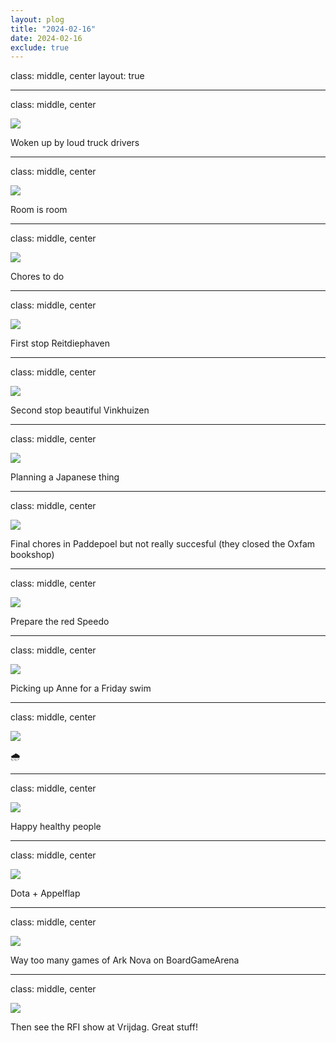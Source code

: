 ```yaml
---
layout: plog
title: "2024-02-16"
date: 2024-02-16
exclude: true
---
```


class: middle, center
layout: true

---

class: middle, center

<img class="plog-picture" src="{{ site.baseurl }}/img/plog/2024-02-16/01.jpg" />

Woken up by loud truck drivers

---

class: middle, center

<img class="plog-picture" src="{{ site.baseurl }}/img/plog/2024-02-16/02.jpg" />

Room is room

---

class: middle, center

<img class="plog-picture" src="{{ site.baseurl }}/img/plog/2024-02-16/03.gif" />

Chores to do

---

class: middle, center

<img class="plog-picture" src="{{ site.baseurl }}/img/plog/2024-02-16/04.jpg" />

First stop Reitdiephaven

---

class: middle, center

<img class="plog-picture" src="{{ site.baseurl }}/img/plog/2024-02-16/05.jpg" />

Second stop beautiful Vinkhuizen

---

class: middle, center

<img class="plog-picture" src="{{ site.baseurl }}/img/plog/2024-02-16/06.jpg" />

Planning a Japanese thing

---

class: middle, center

<img class="plog-picture" src="{{ site.baseurl }}/img/plog/2024-02-16/07.jpg" />

Final chores in Paddepoel but not really succesful (they closed the Oxfam bookshop)

---

class: middle, center

<img class="plog-picture" src="{{ site.baseurl }}/img/plog/2024-02-16/08.jpg" />

Prepare the red Speedo 

---

class: middle, center

<img class="plog-picture" src="{{ site.baseurl }}/img/plog/2024-02-16/09.jpg" />

Picking up Anne for a Friday swim

---

class: middle, center

<img class="plog-picture" src="{{ site.baseurl }}/img/plog/2024-02-16/10.jpg" />

🌧️

---

class: middle, center

<img class="plog-picture" src="{{ site.baseurl }}/img/plog/2024-02-16/11.jpg" />

Happy healthy people

---

class: middle, center

<img class="plog-picture" src="{{ site.baseurl }}/img/plog/2024-02-16/12.jpg" />

Dota + Appelflap 

---

class: middle, center

<img class="plog-picture" src="{{ site.baseurl }}/img/plog/2024-02-16/13.jpg" />

Way too many games of Ark Nova on BoardGameArena

---

class: middle, center

<img class="plog-picture" src="{{ site.baseurl }}/img/plog/2024-02-16/14.jpg" />

Then see the RFI show at Vrijdag. Great stuff!

